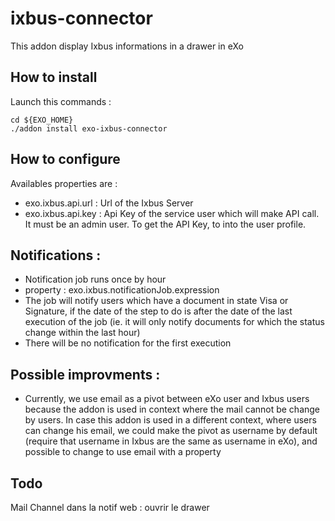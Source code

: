 # ixbus-connector

This addon display Ixbus informations in a drawer in eXo

## How to install
Launch this commands :
```
cd ${EXO_HOME}
./addon install exo-ixbus-connector
```

## How to configure

Availables properties are :

- exo.ixbus.api.url : Url of the Ixbus Server
- exo.ixbus.api.key : Api Key of the service user which will make API call. It must be an admin user. To get the API Key, to into the user profile.


## Notifications : 
- Notification job runs once by hour
- property : exo.ixbus.notificationJob.expression
- The job will notify users which have a document in state Visa or Signature, if the date of the step to do is after the date of the last execution of the job (ie. it will only notify documents for which the status change within the last hour)
- There will be no notification for the first execution


## Possible improvments :
- Currently, we use email as a pivot between eXo user and Ixbus users because the addon is used in context where the mail cannot be change by users. In case this addon is used in a different context, where users can change his email, we could make the pivot as username by default (require that username in Ixbus are the same as username in eXo), and possible to change to use email with a property


## Todo
Mail Channel
dans la notif web : ouvrir le drawer
